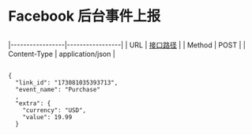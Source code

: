 # Facebook 后台事件上报

## 

|-----------------|-----------------|
| URL     | [接口路径](https://api.grtghcorp.com/event)     |
| Method        | POST      |
| Content-Type        | application/json         |

##

```
{
  "link_id": "173081035393713",
  "event_name": "Purchase"
  ,
  "extra": {
    "currency": "USD",
    "value": 19.99
  }
```
